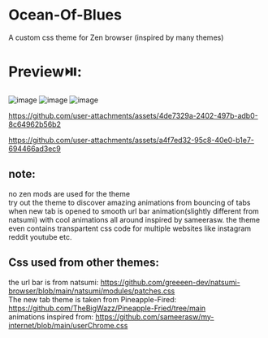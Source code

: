 # Ocean-Of-Blues
A custom css theme for Zen browser (inspired by many themes)


# Preview⏯️:
![image](https://github.com/user-attachments/assets/3026c834-21f8-43f7-9576-28b0d651f9e4)
![image](https://github.com/user-attachments/assets/6d349393-ed59-4f3e-895a-f4b6a2992957)
![image](https://github.com/user-attachments/assets/414292fc-67d2-49ce-bdac-761fed3128aa)


https://github.com/user-attachments/assets/4de7329a-2402-497b-adb0-8c64962b56b2

https://github.com/user-attachments/assets/a4f7ed32-95c8-40e0-b1e7-694466ad3ec9



## note:
no zen mods are used for the theme</br>
try out the theme to discover amazing animations from bouncing of tabs when new tab is opened to smooth url bar animation(slightly different from natsumi) with cool animations all around inspired by sameerasw. the theme even contains transpartent css code for multiple websites like instagram reddit youtube etc.

## Css used from other themes:
the url bar is from natsumi: https://github.com/greeeen-dev/natsumi-browser/blob/main/natsumi/modules/patches.css </br>
The new tab theme is taken from Pineapple-Fired: https://github.com/TheBigWazz/Pineapple-Fried/tree/main </br>
animations inspired from: https://github.com/sameerasw/my-internet/blob/main/userChrome.css </br>
